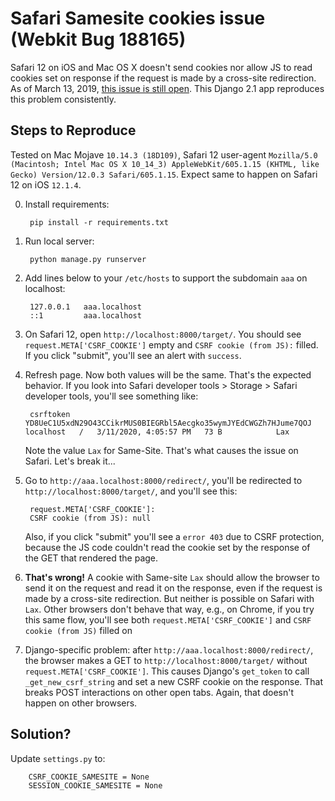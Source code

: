 # Safari Samesite cookies issue (Webkit Bug 188165)

Safari 12 on iOS and Mac OS X doesn't send cookies nor allow JS to read cookies set on response if the request is made by a cross-site redirection. As of March 13, 2019, [this issue is still open](https://bugs.webkit.org/show_bug.cgi?id=188165). This Django 2.1 app reproduces this problem consistently.

## Steps to Reproduce

Tested on Mac Mojave `10.14.3 (18D109)`, Safari 12 user-agent `Mozilla/5.0 (Macintosh; Intel Mac OS X 10_14_3) AppleWebKit/605.1.15 (KHTML, like Gecko) Version/12.0.3 Safari/605.1.15`. Expect same to happen on Safari 12 on iOS `12.1.4`.

0. Install requirements:

        pip install -r requirements.txt

1. Run local server:
        
        python manage.py runserver

2. Add lines below to your `/etc/hosts` to support the subdomain `aaa` on localhost:

        127.0.0.1   aaa.localhost
        ::1         aaa.localhost

3. On Safari 12, open `http://localhost:8000/target/`. You should see `request.META['CSRF_COOKIE']` empty and `CSRF cookie (from JS):` filled. If you click "submit", you'll see an alert with `success`.

4. Refresh page. Now both values will be the same. That's the expected behavior. If you look into Safari developer tools > Storage > Safari developer tools, you'll see something like:

        csrftoken   YD8UeC1U5xdN29O43CCikrMUS0BIEGRbl5Aecgko35wymJYEdCWGZh7HJume7QOJ    localhost   /   3/11/2020, 4:05:57 PM   73 B            Lax

   Note the value `Lax` for Same-Site. That's what causes the issue on Safari. Let's break it...

4. Go to `http://aaa.localhost:8000/redirect/`, you'll be redirected to `http://localhost:8000/target/`, and you'll see this:

        request.META['CSRF_COOKIE']: 
        CSRF cookie (from JS): null 

   Also, if you click "submit" you'll see a `error 403` due to CSRF protection, because the JS code couldn't read the cookie set by the response of the GET that rendered the page.

5. **That's wrong!** A cookie with Same-site `Lax` should allow the browser to send it on the request and read it on the response, even if the request is made by a cross-site redirection. But neither is possible on Safari with `Lax`. Other browsers don't behave that way, e.g., on Chrome, if you try this same flow, you'll see both `request.META['CSRF_COOKIE']` and `CSRF cookie (from JS)` filled on 

6. Django-specific problem: after `http://aaa.localhost:8000/redirect/`, the browser makes a GET to `http://localhost:8000/target/` without `request.META['CSRF_COOKIE']`. This causes Django's `get_token` to call `_get_new_csrf_string` and set a new CSRF cookie on the response. That breaks POST interactions on other open tabs. Again, that doesn't happen on other browsers.

## Solution?

Update `settings.py` to:

        CSRF_COOKIE_SAMESITE = None
        SESSION_COOKIE_SAMESITE = None
